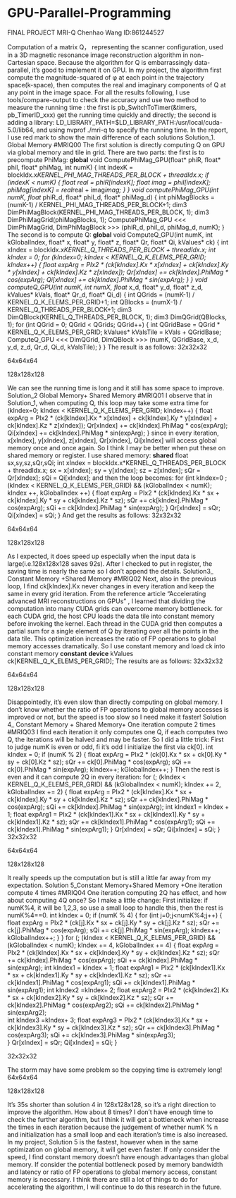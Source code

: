 # GPU-Parallel-Programming
FINAL PROJECT		MRI-Q
Chenhao Wang		ID:861244527

Computation of a matrix Q， representing the scanner configuration, used in a 3D magnetic resonance image reconstruction algorithm in non-Cartesian space. Because the algorithm for Q is embarrassingly data-parallel, it’s good to implement it on GPU. In my project, the algorithm first compute the magnitude-squared of φ at each point in the trajectory space(k-space), then computes the real and imaginary components of Q at any point in the image space.
For all the results following, I use tools/compare-output to check the accuracy and use two method to measure the running time : the first is pb_SwitchToTimer(&timers, pb_TimerID_xxx) get the running time quickly and directly; the second is adding a library: LD_LIBRARY_PATH=$LD_LIBRARY_PATH:/usr/local/cuda-5.0/lib64, and using nvprof ./mri-q to specify the running time.
In the report, I use red mark to show the main difference of each solutions
Solution_1. Global Memory #MRIQ00
The first solution is directly computing Q on GPU via global memory and tile in grid. There are two parts: 
the first is to precompute PhiMag:
__global__ void
ComputePhiMag_GPU(float* phiR, float* phiI, float* phiMag, int numK) {
  int indexK = blockIdx.x*KERNEL_PHI_MAG_THREADS_PER_BLOCK + threadIdx.x;
  if (indexK < numK) {
    float real = phiR[indexK];
    float imag = phiI[indexK];
    phiMag[indexK] = real*real + imag*imag;
  }
}
void computePhiMag_GPU(int numK, float* phiR_d, float* phiI_d, float* phiMag_d)
{
  int phiMagBlocks = (numK-1) / KERNEL_PHI_MAG_THREADS_PER_BLOCK+1;
  dim3 DimPhiMagBlock(KERNEL_PHI_MAG_THREADS_PER_BLOCK, 1);
  dim3 DimPhiMagGrid(phiMagBlocks, 1);
  ComputePhiMag_GPU <<< DimPhiMagGrid, DimPhiMagBlock >>> 
    (phiR_d, phiI_d, phiMag_d, numK);
}
The second is to compute Q:
__global__ void ComputeQ_GPU(int numK, int kGlobalIndex, float* x, float* y, float* z, float* Qr, float* Qi, kValues* ck)
{
  int xIndex = blockIdx.x*KERNEL_Q_THREADS_PER_BLOCK + threadIdx.x;
  int kIndex = 0;
  for (kIndex=0; kIndex < KERNEL_Q_K_ELEMS_PER_GRID; kIndex++)
  {  float expArg = PIx2 * (ck[kIndex].Kx * x[xIndex] +
			   ck[kIndex].Ky * y[xIndex] +
			   ck[kIndex].Kz * z[xIndex]);
    Qr[xIndex] += ck[kIndex].PhiMag * cos(expArg);
    Qi[xIndex] += ck[kIndex].PhiMag * sin(expArg);
  }
}
void computeQ_GPU(int numK, int numX,
                  float* x_d, float* y_d, float* z_d,
                  kValues* kVals,
                  float* Qr_d, float* Qi_d)
{
  int QGrids = (numK-1) / KERNEL_Q_K_ELEMS_PER_GRID+1;
  int QBlocks = (numX-1) / KERNEL_Q_THREADS_PER_BLOCK+1;
  dim3 DimQBlock(KERNEL_Q_THREADS_PER_BLOCK, 1);
  dim3 DimQGrid(QBlocks, 1);
  for (int QGrid = 0; QGrid < QGrids; QGrid++) {
    int QGridBase = QGrid * KERNEL_Q_K_ELEMS_PER_GRID;
    kValues* kValsTile = kVals + QGridBase;
    ComputeQ_GPU <<< DimQGrid, DimQBlock >>>
		(numK, QGridBase, x_d, y_d, z_d, Qr_d, Qi_d, kValsTile);
  }
}
The result is as follows:
32x32x32
 
64x64x64
 
128x128x128
 
We can see the running time is long and it still has some space to improve. 
Solution_2 Global Memory+ Shared Memory #MRIQ01
I observe that in Solution_1, when computing Q, this loop may take some extra time 
for (kIndex=0; kIndex < KERNEL_Q_K_ELEMS_PER_GRID; kIndex++)
  {  float expArg = PIx2 * (ck[kIndex].Kx * x[xIndex] +
			   ck[kIndex].Ky * y[xIndex] +
			   ck[kIndex].Kz * z[xIndex]);
    Qr[xIndex] += ck[kIndex].PhiMag * cos(expArg);
    Qi[xIndex] += ck[kIndex].PhiMag * sin(expArg);
  }
since in every iteration, x[xIndex], y[xIndex], z[xIndex], Qr[xIndex], Qi[xIndex] will access global memory once and once again. So I think I may be better when put these on shared memory or register. I use shared memory:
__shared__ float sx,sy,sz,sQr,sQi;
  int xIndex = blockIdx.x*KERNEL_Q_THREADS_PER_BLOCK + threadIdx.x;
  sx = x[xIndex];
  sy = y[xIndex];
  sz = z[xIndex];
  sQr = Qr[xIndex];
  sQi = Qi[xIndex];
and then the loop becomes:
for (int kIndex=0 ; (kIndex < KERNEL_Q_K_ELEMS_PER_GRID) && (kGlobalIndex < numK);
    kIndex ++, kGlobalIndex ++) {
    float expArg = PIx2 * (ck[kIndex].Kx * sx +
			   ck[kIndex].Ky * sy +
			   ck[kIndex].Kz * sz);
    sQr += ck[kIndex].PhiMag * cos(expArg);
    sQi += ck[kIndex].PhiMag * sin(expArg);
  }
  Qr[xIndex] = sQr;
  Qi[xIndex] = sQi;
}
And get the results as follows:
32x32x32
 
64x64x64
 
128x128x128
 
As I expected, it does speed up especially when the input data is large(i.e.128x128x128 saves 92s). After I checked to put in register, the saving time is nearly the same so I don’t append the details.
Solution3_ Constant Memory +Shared Memory #MRIQ02
Next, also in the previous loop, I find ck[kIndex].Kx never changes in every iteration and keep the same in every grid iteration. From the reference article “Accelerating advanced MRI reconstructions on GPUs” , I learned that dividing the computation into many CUDA grids can overcome memory bottleneck. for each CUDA grid, the host CPU loads the data tile into constant memory before invoking the kernel. Each thread in the CUDA grid then computes a partial sum for a single element of Q by iterating over all the points in the data tile. This optimization increases the ratio of FP operations to global memory accesses dramatically.
 So I use constant memory and load ck into constant memory
 __constant__ __device__ kValues ck[KERNEL_Q_K_ELEMS_PER_GRID];
The results are as follows:
32x32x32
 
64x64x64
 
128x128x128
 
Disappointedly, it’s even slow than directly computing on global memory. I don’t know whether the ratio of FP operations to global memory accesses is improved or not, but the speed is too slow so I need make it faster!
Solution 4_ Constant Memory + Shared Memory+ One iteration compute 2 times #MRIQ03
I find each iteration it only computes one Q, if each computes two Q, the iterations will be halved and may be faster. So I did a little trick:
First to judge numK is even or odd, fi it’s odd I initialize the first via ck[0].
int kIndex = 0;
  if (numK % 2) {
    float expArg = PIx2 * (ck[0].Kx * sx + ck[0].Ky * sy + ck[0].Kz * sz);
    sQr += ck[0].PhiMag * cos(expArg);
    sQi += ck[0].PhiMag * sin(expArg);
    kIndex++;
    kGlobalIndex++;
  }
Then the rest is even and it can compute 2Q in every iteration:
  for (; (kIndex < KERNEL_Q_K_ELEMS_PER_GRID) && (kGlobalIndex < numK);
       kIndex += 2, kGlobalIndex += 2) {
    float expArg = PIx2 * (ck[kIndex].Kx * sx +
			   ck[kIndex].Ky * sy +
			   ck[kIndex].Kz * sz);
    sQr += ck[kIndex].PhiMag * cos(expArg);
    sQi += ck[kIndex].PhiMag * sin(expArg);
    int kIndex1 = kIndex + 1;
    float expArg1 = PIx2 * (ck[kIndex1].Kx * sx +
			    ck[kIndex1].Ky * sy +
			    ck[kIndex1].Kz * sz);
    sQr += ck[kIndex1].PhiMag * cos(expArg1);
    sQi += ck[kIndex1].PhiMag * sin(expArg1);
  }
  Qr[xIndex] = sQr;
  Qi[xIndex] = sQi;
} 
32x32x32
 
64x64x64
 
128x128x128
 
It really speeds up the computation but is still a little far away from my expectation. 
Solution 5_Constant Memory+Shared Memory +One iteration compute 4 times #MRIQ04
One iteration computing 2Q has effect, and how about computing 4Q once? So I make a little change:
First initialize: if numK%4, it will be 1,2,3, so use a small loop to handle this, then the rest is numK%4==0.
int kIndex = 0;
if (numK % 4)
 {
    for (int j=0;j<numK%4;j++)
   {
    float expArg = PIx2 * (ck[j].Kx * sx + ck[j].Ky * sy + ck[j].Kz * sz);
    sQr += ck[j].PhiMag * cos(expArg);
    sQi += ck[j].PhiMag * sin(expArg);
    kIndex++;
    kGlobalIndex++;
   }
 }
  for (; (kIndex < KERNEL_Q_K_ELEMS_PER_GRID) && (kGlobalIndex < numK);
       kIndex += 4, kGlobalIndex += 4) {
    float expArg = PIx2 * (ck[kIndex].Kx * sx +
			   ck[kIndex].Ky * sy +
			   ck[kIndex].Kz * sz);
    sQr += ck[kIndex].PhiMag * cos(expArg);
    sQi += ck[kIndex].PhiMag * sin(expArg);
    int kIndex1 = kIndex + 1;
    float expArg1 = PIx2 * (ck[kIndex1].Kx * sx +
			    ck[kIndex1].Ky * sy +
			    ck[kIndex1].Kz * sz);
    sQr += ck[kIndex1].PhiMag * cos(expArg1);
    sQi += ck[kIndex1].PhiMag * sin(expArg1);
    int kIndex2 =kIndex+ 2;
    float expArg2 = PIx2 * (ck[kIndex2].Kx * sx +
			    ck[kIndex2].Ky * sy +
			    ck[kIndex2].Kz * sz);
    sQr += ck[kIndex2].PhiMag * cos(expArg2);
    sQi += ck[kIndex2].PhiMag * sin(expArg2);   
    int kIndex3 =kIndex+ 3;
    float expArg3 = PIx2 * (ck[kIndex3].Kx * sx +
			    ck[kIndex3].Ky * sy +
			    ck[kIndex3].Kz * sz);
    sQr += ck[kIndex3].PhiMag * cos(expArg3);
    sQi += ck[kIndex3].PhiMag * sin(expArg3);  
  }
  Qr[xIndex] = sQr;
  Qi[xIndex] = sQi;
}

32x32x32
 
The storm may have some problem so the copying time is extremely long! 
64x64x64
 
128x128x128
 
It’s 35s shorter than solution 4 in 128x128x128, so it’s a right direction to improve the algorithm. How about 8 times?
I don’t have enough time to check the further algorithm, but I think it will get a bottleneck when increase the times in each iteration because the judgement of whether numK % n and initialization has a small loop and each iteration’s time is also increased.
In my project, Solution 5 is the fastest, however when in the same optimization on global memory, it will get even faster. If only consider the speed, I find constant memory doesn’t have enough advantages than global memory. If consider the potential bottleneck posed by memory bandwidth and latency or ratio of FP operations to global memory access, constant memory is necessary. I think there are still a lot of things to do for accelerating the algorithm, I will continue to do this research in the future. 
